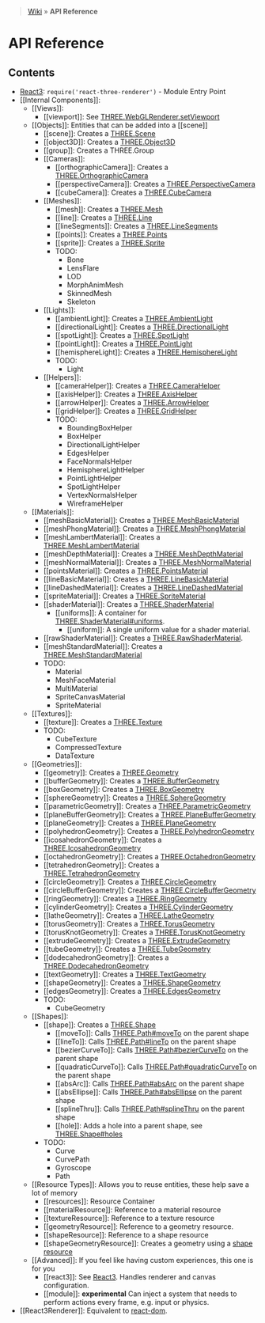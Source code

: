 > [Wiki](Home) » **API Reference**

# API Reference

## Contents

* [React3](Entry-Point):  ` require('react-three-renderer') ` - Module Entry Point
* [[Internal Components]]:
  * [[Views]]:
    * [[viewport]]: See [THREE.WebGLRenderer.setViewport](https://threejs.org/docs/#api/renderers/WebGLRenderer.setViewport)
  * [[Objects]]: Entities that can be added into a [[scene]]
    * [[scene]]: Creates a [THREE.Scene](https://threejs.org/docs/#api/scenes/Scene)
    * [[object3D]]: Creates a [THREE.Object3D](https://threejs.org/docs/#api/core/Object3D)
    * [[group]]: Creates a THREE.Group
    * [[Cameras]]:
      * [[orthographicCamera]]: Creates a [THREE.OrthographicCamera](https://threejs.org/docs/#api/cameras/OrthographicCamera)
      * [[perspectiveCamera]]: Creates a [THREE.PerspectiveCamera](https://threejs.org/docs/#api/cameras/PerspectiveCamera)
      * [[cubeCamera]]: Creates a [THREE.CubeCamera](https://threejs.org/docs/#api/cameras/CubeCamera)
    * [[Meshes]]:
      * [[mesh]]: Creates a [THREE.Mesh](https://threejs.org/docs/#api/objects/Mesh)
      * [[line]]: Creates a [THREE.Line](https://threejs.org/docs/#api/objects/Line)
      * [[lineSegments]]: Creates a [THREE.LineSegments](https://threejs.org/docs/#api/objects/LineSegments)
      * [[points]]: Creates a [THREE.Points](https://threejs.org/docs/#api/objects/Points)
      * [[sprite]]: Creates a [THREE.Sprite](https://threejs.org/docs/#api/objects/Sprite)
      * TODO:
        * Bone
        * LensFlare
        * LOD
        * MorphAnimMesh
        * SkinnedMesh
        * Skeleton
    * [[Lights]]:
      * [[ambientLight]]: Creates a [THREE.AmbientLight](https://threejs.org/docs/#api/lights/AmbientLight)
      * [[directionalLight]]: Creates a [THREE.DirectionalLight](https://threejs.org/docs/#api/lights/DirectionalLight)
      * [[spotLight]]: Creates a [THREE.SpotLight](https://threejs.org/docs/#api/lights/SpotLight)
      * [[pointLight]]: Creates a [THREE.PointLight](https://threejs.org/docs/#api/lights/PointLight)
      * [[hemisphereLight]]: Creates a [THREE.HemisphereLight](https://threejs.org/docs/#api/lights/HemisphereLight)
      * TODO:
        * Light
    * [[Helpers]]:
      * [[cameraHelper]]: Creates a [THREE.CameraHelper](https://threejs.org/docs/#api/helpers/CameraHelper)
      * [[axisHelper]]: Creates a [THREE.AxisHelper](https://threejs.org/docs/#api/helpers/AxisHelper)
      * [[arrowHelper]]: Creates a [THREE.ArrowHelper](https://threejs.org/docs/#api/helpers/ArrowHelper)
      * [[gridHelper]]: Creates a [THREE.GridHelper](https://threejs.org/docs/#api/helpers/GridHelper)
      * TODO:
        * BoundingBoxHelper
        * BoxHelper
        * DirectionalLightHelper
        * EdgesHelper
        * FaceNormalsHelper
        * HemisphereLightHelper
        * PointLightHelper
        * SpotLightHelper
        * VertexNormalsHelper
        * WireframeHelper
  * [[Materials]]:
    * [[meshBasicMaterial]]: Creates a [THREE.MeshBasicMaterial](https://threejs.org/docs/#api/materials/MeshBasicMaterial)
    * [[meshPhongMaterial]]: Creates a [THREE.MeshPhongMaterial](https://threejs.org/docs/#api/materials/MeshPhongMaterial)
    * [[meshLambertMaterial]]: Creates a [THREE.MeshLambertMaterial](https://threejs.org/docs/#api/materials/MeshLambertMaterial)
    * [[meshDepthMaterial]]: Creates a [THREE.MeshDepthMaterial](https://threejs.org/docs/#api/materials/MeshDepthMaterial)
    * [[meshNormalMaterial]]: Creates a [THREE.MeshNormalMaterial](https://threejs.org/docs/#api/materials/MeshNormalMaterial)
    * [[pointsMaterial]]: Creates a [THREE.PointsMaterial](https://threejs.org/docs/#api/materials/PointsMaterial)
    * [[lineBasicMaterial]]: Creates a [THREE.LineBasicMaterial](https://threejs.org/docs/#api/materials/LineBasicMaterial)
    * [[lineDashedMaterial]]: Creates a [THREE.LineDashedMaterial](https://threejs.org/docs/#api/materials/LineDashedMaterial)
    * [[spriteMaterial]]: Creates a [THREE.SpriteMaterial](https://threejs.org/docs/#api/materials/SpriteMaterial)
    * [[shaderMaterial]]: Creates a [THREE.ShaderMaterial](https://threejs.org/docs/#api/materials/ShaderMaterial)
      * [[uniforms]]: A container for [THREE.ShaderMaterial#uniforms](https://threejs.org/docs/#api/materials/ShaderMaterial.uniforms).
        * [[uniform]]: A single uniform value for a shader material.
    * [[rawShaderMaterial]]: Creates a [THREE.RawShaderMaterial](https://threejs.org/docs/#api/materials/RawShaderMaterial).
    * [[meshStandardMaterial]]: Creates a [THREE.MeshStandardMaterial](https://threejs.org/docs/#api/materials/MeshStandardMaterial)
    * TODO:
      * Material
      * MeshFaceMaterial
      * MultiMaterial
      * SpriteCanvasMaterial
      * SpriteMaterial
  * [[Textures]]:
    * [[texture]]: Creates a [THREE.Texture](https://threejs.org/docs/#api/textures/Texture)
    * TODO:
      * CubeTexture
      * CompressedTexture
      * DataTexture
  * [[Geometries]]:
    * [[geometry]]: Creates a [THREE.Geometry](https://threejs.org/docs/#api/core/Geometry)
    * [[bufferGeometry]]: Creates a [THREE.BufferGeometry](https://threejs.org/docs/#api/core/BufferGeometry)
    * [[boxGeometry]]: Creates a [THREE.BoxGeometry](https://threejs.org/docs/#api/geometries/BoxGeometry)
    * [[sphereGeometry]]: Creates a [THREE.SphereGeometry](https://threejs.org/docs/#api/geometries/SphereGeometry)
    * [[parametricGeometry]]: Creates a [THREE.ParametricGeometry](https://threejs.org/docs/#api/geometries/ParametricGeometry)
    * [[planeBufferGeometry]]: Creates a [THREE.PlaneBufferGeometry](https://threejs.org/docs/#api/geometries/PlaneBufferGeometry)
    * [[planeGeometry]]: Creates a [THREE.PlaneGeometry](https://threejs.org/docs/#api/geometries/PlaneGeometry)
    * [[polyhedronGeometry]]: Creates a [THREE.PolyhedronGeometry](https://threejs.org/docs/#api/geometries/PolyhedronGeometry)
    * [[icosahedronGeometry]]: Creates a [THREE.IcosahedronGeometry](https://threejs.org/docs/#api/geometries/IcosahedronGeometry)
    * [[octahedronGeometry]]: Creates a [THREE.OctahedronGeometry](https://threejs.org/docs/#api/geometries/OctahedronGeometry)
    * [[tetrahedronGeometry]]: Creates a [THREE.TetrahedronGeometry](https://threejs.org/docs/#api/geometries/TetrahedronGeometry)
    * [[circleGeometry]]: Creates a [THREE.CircleGeometry](https://threejs.org/docs/#api/geometries/CircleGeometry)
    * [[circleBufferGeometry]]: Creates a [THREE.CircleBufferGeometry](https://threejs.org/docs/#api/geometries/CircleBufferGeometry)
    * [[ringGeometry]]: Creates a [THREE.RingGeometry](https://threejs.org/docs/#api/geometries/RingGeometry)
    * [[cylinderGeometry]]: Creates a [THREE.CylinderGeometry](https://threejs.org/docs/#api/geometries/CylinderGeometry)
    * [[latheGeometry]]: Creates a [THREE.LatheGeometry](https://threejs.org/docs/#api/geometries/LatheGeometry)
    * [[torusGeometry]]: Creates a [THREE.TorusGeometry](https://threejs.org/docs/#api/geometries/TorusGeometry)
    * [[torusKnotGeometry]]: Creates a [THREE.TorusKnotGeometry](https://threejs.org/docs/#api/geometries/TorusKnotGeometry)
    * [[extrudeGeometry]]: Creates a [THREE.ExtrudeGeometry](https://threejs.org/docs/#api/geometries/ExtrudeGeometry)
    * [[tubeGeometry]]: Creates a [THREE.TubeGeometry](https://threejs.org/docs/#api/geometries/TubeGeometry)
    * [[dodecahedronGeometry]]: Creates a [THREE.DodecahedronGeometry](https://threejs.org/docs/#api/geometries/DodecahedronGeometry)
    * [[textGeometry]]: Creates a [THREE.TextGeometry](https://threejs.org/docs/#api/geometries/TextGeometry)
    * [[shapeGeometry]]: Creates a [THREE.ShapeGeometry](https://threejs.org/docs/#api/geometries/ShapeGeometry)
    * [[edgesGeometry]]: Creates a [THREE.EdgesGeometry](https://threejs.org/docs/#api/geometries/EdgesGeometry)
    * TODO:
      * CubeGeometry
  * [[Shapes]]:
    * [[shape]]: Creates a [THREE.Shape](https://threejs.org/docs/#api/extras/core/Shape)
      * [[moveTo]]: Calls [THREE.Path#moveTo](https://threejs.org/docs/#api/extras/core/Path.moveTo) on the parent shape
      * [[lineTo]]: Calls [THREE.Path#lineTo](https://threejs.org/docs/#api/extras/core/Path.lineTo) on the parent shape
      * [[bezierCurveTo]]: Calls [THREE.Path#bezierCurveTo](https://threejs.org/docs/#api/extras/core/Path.bezierCurveTo) on the parent shape
      * [[quadraticCurveTo]]: Calls [THREE.Path#quadraticCurveTo](https://threejs.org/docs/#api/extras/core/Path.quadraticCurveTo) on the parent shape
      * [[absArc]]: Calls [THREE.Path#absArc](https://threejs.org/docs/#api/extras/core/Path.absarc) on the parent shape
      * [[absEllipse]]: Calls [THREE.Path#absEllipse](https://threejs.org/docs/#api/extras/core/Path.absellipse) on the parent shape
      * [[splineThru]]: Calls [THREE.Path#splineThru](https://threejs.org/docs/#api/extras/core/Path.splineThru) on the parent shape
      * [[hole]]: Adds a hole into a parent shape, see [THREE.Shape#holes](https://threejs.org/docs/#api/extras/core/Shape.holes)
    * TODO:
      * Curve
      * CurvePath
      * Gyroscope
      * Path
  * [[Resource Types]]: Allows you to reuse entities, these help save a lot of memory
    * [[resources]]: Resource Container
    * [[materialResource]]: Reference to a material resource
    * [[textureResource]]: Reference to a texture resource
    * [[geometryResource]]: Reference to a geometry resource.
    * [[shapeResource]]: Reference to a shape resource
    * [[shapeGeometryResource]]: Creates a geometry using a [shape resource](shape)
  * [[Advanced]]: If you feel like having custom experiences, this one is for you
    * [[react3]]: See [React3](Entry-Point). Handles renderer and canvas configuration.
    * [[module]]: **experimental** Can inject a system that needs to perform actions every frame, e.g. input or physics.
* [[React3Renderer]]: Equivalent to [react-dom](https://www.npmjs.com/package/react-dom).
